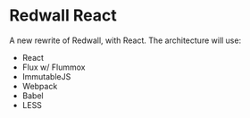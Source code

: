 Redwall React
=============

A new rewrite of Redwall, with React. The architecture will use:

* React
* Flux w/ Flummox
* ImmutableJS
* Webpack
* Babel
* LESS